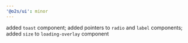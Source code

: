 ```yaml
---
'@o2s/ui': minor
---
```


added `toast` component; added pointers to `radio` and `label` components; added `size` to `loading-overlay` component
